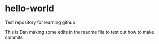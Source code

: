 # hello-world
Test repository for learning github

This is Dan making some edits in the readme file to test out how to make commits
